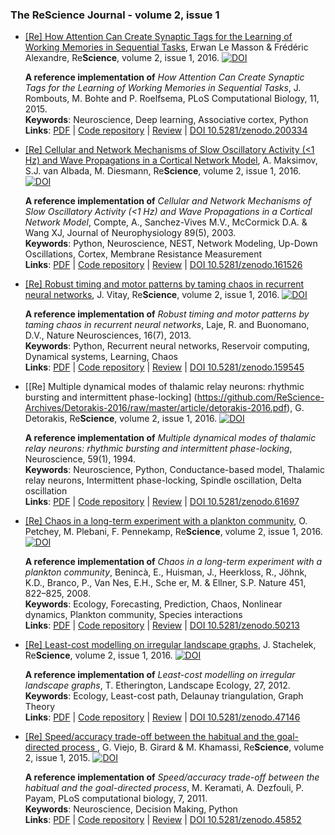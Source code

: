 ### The ReScience Journal - volume 2, issue 1

* [[Re] How Attention Can Create Synaptic Tags for the Learning of Working Memories in Sequential Tasks](https://github.com/ReScience-Archives/Le_Masson-Alexandre-2016/raw/master/article/Le_Masson-Alexandre-2016.pdf), Erwan Le Masson & Frédéric Alexandre, Re**Science**, volume 2, issue 1, 2016. [![DOI](https://zenodo.org/badge/DOI/10.5281/zenodo.200334.svg)](https://doi.org/10.5281/zenodo.200334)

  **A reference implementation of** *How Attention Can Create Synaptic Tags for the Learning of Working Memories in Sequential Tasks*,
    J. Rombouts, M. Bohte and P. Roelfsema, PLoS Computational Biology, 11, 2015.  
  **Keywords**: Neuroscience, Deep learning, Associative cortex, Python  
  **Links**: [PDF](https://github.com/ReScience-Archives/Le_Masson-Alexandre-2016/raw/master/article/Le_Masson-Alexandre-2016.pdf) |
             [Code repository](https://github.com/ReScience-Archives/Le_Masson-Alexandre-2016) |
             [Review](https://github.com/ReScience/ReScience-submission/pull/21) |
             [DOI 10.5281/zenodo.200334](https://doi.org/10.5281/zenodo.200334)
 

* [[Re] Cellular and Network Mechanisms of Slow Oscillatory Activity (<1 Hz) and Wave Propagations in a Cortical Network Model](https://github.com/ReScience-Archives/Maksimov-Albada-Diesmann-2016/raw/master/article/maksimov-albada-diesmann-2016.pdf),  A. Maksimov, S.J. van Albada, M. Diesmann, Re**Science**, volume 2, issue 1, 2016. [![DOI](https://zenodo.org/badge/DOI/10.5281/zenodo.161526.svg)](https://doi.org/10.5281/zenodo.161526)

  **A reference implementation of** *Cellular and Network Mechanisms of Slow Oscillatory Activity (<1 Hz) and Wave Propagations in a Cortical Network Model*,
    Compte, A., Sanchez-Vives M.V., McCormick D.A. & Wang XJ, Journal of Neurophysiology 89(5), 2003.  
  **Keywords**: Python, Neuroscience, NEST, Network Modeling, Up-Down Oscillations, Cortex, Membrane Resistance Measurement  
  **Links**: [PDF](https://github.com/ReScience-Archives/Maksimov-Albada-Diesmann-2016/raw/master/article/maksimov-albada-diesmann-2016.pdf) |
             [Code repository](https://github.com/ReScience-Archives/Maksimov-Albada-Diesmann-2016) |
             [Review](https://github.com/ReScience/ReScience-submission/pull/18) |
             [DOI 10.5281/zenodo.161526](https://doi.org/10.5281/zenodo.161526)
 
* [[Re] Robust timing and motor patterns by taming chaos in recurrent neural networks](https://github.com/ReScience-Archives/Vitay-2016/raw/master/article/vitay-2016.pdf), J. Vitay, Re**Science**, volume 2, issue 1, 2016. [![DOI](https://zenodo.org/badge/DOI/10.5281/zenodo.159545.svg)](https://doi.org/10.5281/zenodo.159545)

  **A reference implementation of** *Robust timing and motor patterns by taming chaos in recurrent neural networks*, Laje, R. and Buonomano, D.V., Nature
  Neurosciences, 16(7), 2013.  
  **Keywords**: Python, Recurrent neural networks, Reservoir computing, Dynamical systems, Learning, Chaos  
  **Links**: [PDF](https://github.com/ReScience-Archives/Vitay-2016/raw/master/article/vitay-2016.pdf) |
             [Code repository](https://github.com/ReScience-Archives/Vitay-2016) |
             [Review](https://github.com/ReScience/ReScience-submission/pull/19) |
             [DOI 10.5281/zenodo.159545](https://doi.org/10.5281/zenodo.159545)
 

* [[Re] Multiple dynamical modes of thalamic relay neurons: rhythmic bursting and intermittent phase-locking] (https://github.com/ReScience-Archives/Detorakis-2016/raw/master/article/detorakis-2016.pdf), G. Detorakis, Re**Science**, volume 2, issue 1, 2016. [![DOI](https://zenodo.org/badge/doi/10.5281/zenodo.61697.svg)](http://dx.doi.org/10.5281/zenodo.61697)

  **A reference implementation of** *Multiple dynamical modes of thalamic relay neurons: rhythmic bursting and intermittent phase-locking*, Neuroscience, 59(1), 1994.  
  **Keywords**: Neuroscience, Python, Conductance-based model, Thalamic relay neurons, Intermittent phase-locking, Spindle oscillation, Delta oscillation  
  **Links**: [PDF](https://github.com/ReScience-Archives/Detorakis-2016/raw/master/article/detorakis-2016.pdf) |
             [Code repository](https://github.com/ReScience-Archives/Detorakis-2016.git) |
             [Review](https://github.com/ReScience/ReScience-submission/pull/17) |
             [DOI 10.5281/zenodo.61697](http://dx.doi.org/10.5281/zenodo.61697)

* [[Re] Chaos in a long-term experiment with a plankton community](https://github.com/ReScience-Archives/Petchey-Plebani-Pennekamp-2016/raw/master/article/article.pdf), O. Petchey, M. Plebani, F. Pennekamp, Re**Science**, volume 2, issue 1, 2016. [![DOI](https://zenodo.org/badge/doi/10.5281/zenodo.50213.svg)](http://dx.doi.org/10.5281/zenodo.50213)

  **A reference implementation of** *Chaos in a long-term experiment with a plankton community*, Benincà, E., Huisman, J., Heerkloss, R., Jöhnk, K.D., Branco, P., Van Nes, E.H., Sche er, M. & Ellner, S.P. Nature 451, 822–825, 2008.  
  **Keywords**: Ecology, Forecasting, Prediction, Chaos, Nonlinear dynamics, Plankton community, Species interactions  
  **Links**: [PDF](https://github.com/ReScience-Archives/Petchey-Plebani-Pennekamp-2016/raw/master/article/article.pdf) |
             [Code repository](https://github.com/ReScience-Archives/Petchey-Plebani-Pennekamp-2016) |
             [Review](https://github.com/ReScience/ReScience-submission/pull/15) |
             [DOI 10.5281/zenodo.50213](http://dx.doi.org/10.5281/zenodo.50213)

* [[Re] Least-cost modelling on irregular landscape graphs](https://github.com/ReScience-Archives/Stachelek-2016/raw/master/article/article.pdf), J. Stachelek, Re**Science**, volume 2, issue 1, 2016. [![DOI](https://zenodo.org/badge/doi/10.5281/zenodo.45852.svg)](http://dx.doi.org/10.5281/zenodo.45852)

  **A reference implementation of** *Least-cost modelling on irregular landscape graphs*, T. Etherington, Landscape Ecology, 27, 2012.  
  **Keywords**: Ecology, Least-cost path, Delaunay triangulation, Graph Theory  
  **Links**: [PDF](https://github.com/ReScience-Archives/Stachelek-2016/raw/master/article/article.pdf) |
             [Code repository](https://github.com/ReScience-Archives/Stachelek-2016) |
             [Review](https://github.com/ReScience/ReScience-submission/pull/11) |
             [DOI 10.5281/zenodo.47146](http://dx.doi.org/10.5281/zenodo.47146)


* [[Re] Speed/accuracy trade-off between the habitual and the goal-directed process
](https://github.com/ReScience-Archives/Viejo-Girard-Khamassi-2016/raw/master/article/viejo_girard_khamassi.pdf), G. Viejo, B. Girard & M. Khamassi, Re**Science**, volume 2, issue 1, 2015. [![DOI](https://zenodo.org/badge/doi/10.5281/zenodo.45852.svg)](http://dx.doi.org/10.5281/zenodo.45852)

  **A reference implementation of** *Speed/accuracy trade-off between the habitual and the goal-directed process*, M. Keramati, A. Dezfouli, P. Payam, PLoS computational biology, 7, 2011.  
  **Keywords**: Neuroscience, Decision Making, Python  
  **Links**: [PDF](https://github.com/ReScience-Archives/Viejo-Girard-Khamassi-2016/raw/master/article/viejo_girard_khamassi.pdf) |
             [Code repository](https://github.com/ReScience-Archives/Viejo-Girard-Khamassi-2016/) |
             [Review](https://github.com/ReScience/ReScience-submission/pull/14) |
             [DOI 10.5281/zenodo.45852](http://dx.doi.org/10.5281/zenodo.45852)

